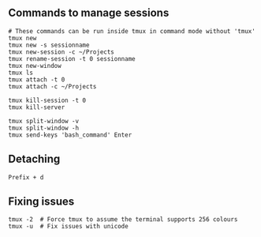 ---
---

## Commands to manage sessions

```shell
# These commands can be run inside tmux in command mode without 'tmux'
tmux new
tmux new -s sessionname
tmux new-session -c ~/Projects
tmux rename-session -t 0 sessionname
tmux new-window
tmux ls
tmux attach -t 0
tmux attach -c ~/Projects

tmux kill-session -t 0
tmux kill-server

tmux split-window -v
tmux split-window -h
tmux send-keys 'bash_command' Enter
```

## Detaching

```shell
Prefix + d
```

## Fixing issues

```shell
tmux -2  # Force tmux to assume the terminal supports 256 colours
tmux -u  # Fix issues with unicode
```

